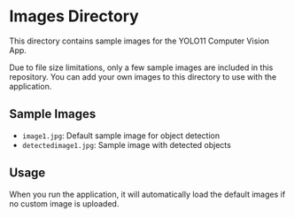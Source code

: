 # Images Directory

This directory contains sample images for the YOLO11 Computer Vision App.

Due to file size limitations, only a few sample images are included in this repository. You can add your own images to this directory to use with the application.

## Sample Images

- `image1.jpg`: Default sample image for object detection
- `detectedimage1.jpg`: Sample image with detected objects

## Usage

When you run the application, it will automatically load the default images if no custom image is uploaded.